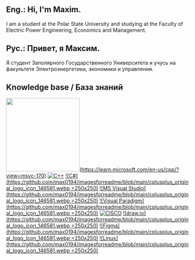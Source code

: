 ## Eng.: Hi, I'm Maxim. 
I am a student at the Polar State University and studying at the Faculty of Electric Power Engineering, Economics and Management.
## Рус.: Привет, я Максим. 
Я студент Заполярного Государственного Университета и учусь на факультете Электроэнергетики, экономики и управления.

## Knowledge base / База знаний
<img src="https://github.com/max0194/imagesforreadme/blob/main/cplusplus_original_logo_icon_146581.webp" width="200" height="200"/>(https://learn.microsoft.com/en-us/cpp/?view=msvc-170)
[![С++](https://github.com/max0194/imagesforreadme/blob/main/cplusplus_original_logo_icon_146581.webp=250x250)](https://learn.microsoft.com/en-us/cpp/?view=msvc-170)
[![С#](https://github.com/max0194/imagesforreadme/blob/main/cplusplus_original_logo_icon_146581.webp =250x250)](https://learn.microsoft.com/en-us/dotnet/csharp/)
[![MS Visual Studio](https://github.com/max0194/imagesforreadme/blob/main/cplusplus_original_logo_icon_146581.webp =250x250)](https://visualstudio.microsoft.com/ru/)
[![Visual Paradigm](https://github.com/max0194/imagesforreadme/blob/main/cplusplus_original_logo_icon_146581.webp =250x250)](https://www.visual-paradigm.com/)
[![CISCO](https://github.com/max0194/imagesforreadme/blob/main/04.CISCO_.png?raw=true=250x250)](https://www.cisco.com/)
[![draw.io](https://github.com/max0194/imagesforreadme/blob/main/cplusplus_original_logo_icon_146581.webp =250x250)](https://www.draw.com)
[![Figma](https://github.com/max0194/imagesforreadme/blob/main/cplusplus_original_logo_icon_146581.webp =250x250)](https://www.figma.com/)
[![Linux](https://github.com/max0194/imagesforreadme/blob/main/cplusplus_original_logo_icon_146581.webp =250x250)](https://www.linux.org/)

<!--
**max0194/max0194** is a ✨ _special_ ✨ repository because its `README.md` (this file) appears on your GitHub profile.

Here are some ideas to get you started:

- 🔭 I’m currently working on ...
- 🌱 I’m currently learning ...
- 👯 I’m looking to collaborate on ...
- 🤔 I’m looking for help with ...
- 💬 Ask me about ...
- 📫 How to reach me: ...
- 😄 Pronouns: ...
- ⚡ Fun fact: ...
-->
